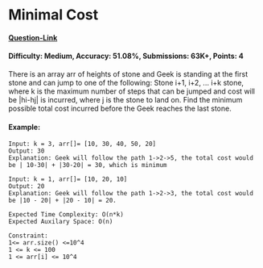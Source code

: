 # Minimal Cost
#### [Question-Link](https://www.geeksforgeeks.org/problems/minimal-cost/1)
#### Difficulty: Medium, Accuracy: 51.08%, Submissions: 63K+, Points: 4

There is an array arr of heights of stone and Geek is standing at the first stone and can jump to one of the following: Stone i+1, i+2, ... i+k stone, where k is the maximum number of steps that can be jumped and cost will be |hi-hj| is incurred, where j is the stone to land on. Find the minimum possible total cost incurred before the Geek reaches the last stone.

#### Example:
```
Input: k = 3, arr[]= [10, 30, 40, 50, 20]
Output: 30
Explanation: Geek will follow the path 1->2->5, the total cost would be | 10-30| + |30-20| = 30, which is minimum
```
```
Input: k = 1, arr[]= [10, 20, 10]
Output: 20
Explanation: Geek will follow the path 1->2->3, the total cost would be |10 - 20| + |20 - 10| = 20.
```
```
Expected Time Complexity: O(n*k)
Expected Auxilary Space: O(n)

Constraint:
1<= arr.size() <=10^4
1 <= k <= 100
1 <= arr[i] <= 10^4
```
